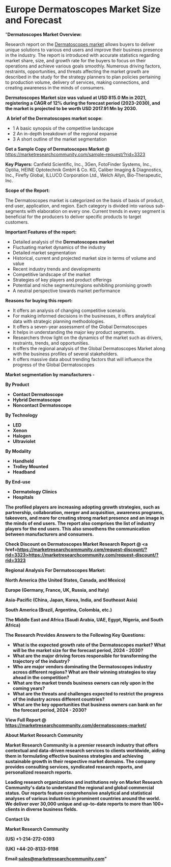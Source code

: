 # Europe Dermatoscopes Market Size and Forecast
"<strong>Dermatoscopes Market Overview:</strong>

Research report on the <a href=https://marketresearchcommunity.com/dermatoscopes-market/>Dermatoscopes market</a> allows buyers to deliver unique solutions to various end users and improve their business presence in the industry. The report is introduced with accurate statistics regarding market share, size, and growth rate for the buyers to focus on their operations and achieve various goals smoothly. Numerous driving factors, restraints, opportunities, and threats affecting the market growth are described in the study for the strategy planners to plan policies pertaining to production volume, delivery of services, making connections, and creating awareness in the minds of consumers.

<strong>Dermatoscopes Market size was valued at USD 815.0 Mn in 2021, registering a CAGR of 12% during the forecast period (2023-2030), and the market is projected to be worth USD 2017.91 Mn by 2030.</strong>

 <Strong>A brief of the Dermatoscopes market scope:</Strong>
<ul>
 <li>1  A basic synopsis of the competitive landscape</li>
 <li>2  An in-depth breakdown of the regional expanse</li>
 <li>3  A short outline of the market segmentation</li>
</ul>
<strong>Get a Sample Copy of Dermatoscopes Market @ </b></strong><a href=https://marketresearchcommunity.com/sample-request/?rid=3323><u>https://marketresearchcommunity.com/sample-request/?rid=3323</u></a>

<strong>Key Players:</strong> 
Canfield Scientific, Inc., 3Gen, FotoFinder Systems, Inc., Optilia, HEINE Optotechnik GmbH &amp; Co. KG, Caliber Imaging &amp; Diagnostics, Inc., Firefly Global, ILLUCO Corporation Ltd., Welch Allyn, Bio-Therapeutic, Inc.

<strong>Scope of the Report:</strong>

The Dermatoscopes market is categorized on the basis of basis of product, end user, application, and region. Each category is divided into various sub-segments with elaboration on every one. Current trends in every segment is beneficial for the producers to deliver specific products to target customers.

<strong><b>Important Features of the report:</b></strong>
<ul>
  <li>Detailed analysis of the <strong><b>Dermatoscopes </b></strong><strong><b>market</b></strong></li>
  <li>Fluctuating market dynamics of the industry</li>
  <li>Detailed market segmentation</li>
  <li>Historical, current and projected market size in terms of volume and value</li>
  <li>Recent industry trends and developments</li>
  <li>Competitive landscape of the market</li>
  <li>Strategies of key players and product offerings</li>
  <li>Potential and niche segments/regions exhibiting promising growth</li>
  <li>A neutral perspective towards market performance</li>
</ul>
<strong><b>Reasons for buying this report:</b></strong>
<ul>
  <li>It offers an analysis of changing competitive scenario.</li>
  <li>For making informed decisions in the businesses, it offers analytical data with strategic planning methodologies.</li>
  <li>It offers a seven-year assessment of the Global Dermatoscopes</li>
  <li>It helps in understanding the major key product segments.</li>
  <li>Researchers throw light on the dynamics of the market such as drivers, restraints, trends, and opportunities.</li>
  <li>It offers the regional analysis of the Global Dermatoscopes Market along with the business profiles of several stakeholders.</li>
  <li>It offers massive data about trending factors that will influence the progress of the Global Dermatoscopes</li>
</ul>

<strong>Market segmentation by manufacturers -</strong>


<strong><strong>By Product </strong></h4>
<ul>
 	<li>Contact Dermatoscope</li>
 	<li>Hybrid Dermatoscope</li>
 	<li>Noncontact Dermatoscope</li>
</ul>
<strong><strong>By Technology </strong></h4>
<ul>
 	<li>LED</li>
 	<li>Xenon</li>
 	<li>Halogen</li>
 	<li>Ultraviolet</li>
</ul>
<strong><strong>By Modality </strong></h4>
<ul>
 	<li>Handheld</li>
 	<li>Trolley Mounted</li>
 	<li>Headband</li>
</ul>
<strong><strong>By End-use </strong></h4>
<ul>
 	<li>Dermatology Clinics</li>
 	<li>Hospitals</li>
</ul>

The profiled players are increasing adopting growth strategies, such as partnership, collaboration, merger and acquisition, awareness programs, takeovers, and more for creating strong market presence and an image in the minds of end users. The report also comprises the list of industry players for the end users. This also smoothens the communication between manufacturers and consumers.

<strong><b>Check Discount on Dermatoscopes Market Research Report @ </b></strong><a href=https://marketresearchcommunity.com/request-discount/?rid=3323><u>https://marketresearchcommunity.com/request-discount/?rid=3323</u></a>

<strong>Regional Analysis For Dermatoscopes Market:</strong>

<strong>North America</strong> (the United States, Canada, and Mexico)

<strong>Europe</strong> (Germany, France, UK, Russia, and Italy)

<strong>Asia-Pacific</strong> (China, Japan, Korea, India, and Southeast Asia)

<strong>South America</strong> (Brazil, Argentina, Colombia, etc.)

<strong>The Middle East and Africa</strong> (Saudi Arabia, UAE, Egypt, Nigeria, and South Africa)

<strong>The Research Provides Answers to the Following Key Questions:</strong>
<ul>
 	<li>What is the expected growth rate of the Dermatoscopes market? What will be the market size for the forecast period, 2024 - 2030?</li>
 	<li>What are the major driving forces responsible for transforming the trajectory of the industry?</li>
 	<li>Who are major vendors dominating the Dermatoscopes industry across different regions? What are their winning strategies to stay ahead in the competition?</li>
 	<li>What are the market trends business owners can rely upon in the coming years?</li>
 	<li>What are the threats and challenges expected to restrict the progress of the industry across different countries?</li>
 	<li>What are the key opportunities that business owners can bank on for the forecast period, 2024 - 2030?</li>
</ul>

<strong>View Full Report @</strong> <a href=https://marketresearchcommunity.com/dermatoscopes-market/>https://marketresearchcommunity.com/dermatoscopes-market/</a>

<strong>About Market Research Community</strong>

Market Research Community is a premier research industry that offers contextual and data-driven research services to clients worldwide, aiding them in formulating effective business strategies and achieving sustainable growth in their respective market domains. The company provides consulting services, syndicated research reports, and personalized research reports.

Leading research organizations and institutions rely on Market Research Community's data to understand the regional and global commercial status. Our reports feature comprehensive analytical and statistical analyses of various industries in prominent countries around the world. We deliver over 30,000 unique and up-to-date reports to more than 100+ clients in diverse business fields.

<strong>Contact Us</strong>

<strong>Market Research Community</strong>

(US) +1-214-272-0393

(UK) +44-20-8133-9198

<strong>Email:</strong>sales@marketresearchcommunity.com"
